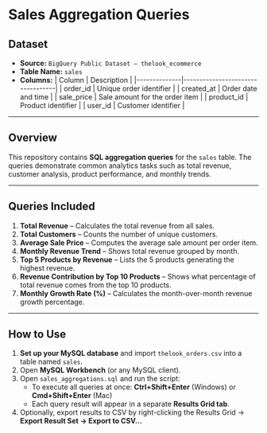 # Sales Aggregation Queries

## Dataset
- **Source:** `BigQuery Public Dataset – thelook_ecommerce`  
- **Table Name:** `sales`  
- **Columns:**
  | Column       | Description                      |
  |--------------|----------------------------------|
  | order_id     | Unique order identifier          |
  | created_at   | Order date and time              |
  | sale_price   | Sale amount for the order item  |
  | product_id   | Product identifier               |
  | user_id      | Customer identifier              |

---

## Overview
This repository contains **SQL aggregation queries** for the `sales` table. The queries demonstrate common analytics tasks such as total revenue, customer analysis, product performance, and monthly trends.

---

## Queries Included

1. **Total Revenue** – Calculates the total revenue from all sales.
2. **Total Customers** – Counts the number of unique customers.
3. **Average Sale Price** – Computes the average sale amount per order item.
4. **Monthly Revenue Trend** – Shows total revenue grouped by month.
5. **Top 5 Products by Revenue** – Lists the 5 products generating the highest revenue.
6. **Revenue Contribution by Top 10 Products** – Shows what percentage of total revenue comes from the top 10 products.
7. **Monthly Growth Rate (%)** – Calculates the month-over-month revenue growth percentage.

---

## How to Use

1. **Set up your MySQL database** and import `thelook_orders.csv` into a table named `sales`.  
2. Open **MySQL Workbench** (or any MySQL client).  
3. Open `sales_aggregations.sql` and run the script:  
   - To execute all queries at once: **Ctrl+Shift+Enter** (Windows) or **Cmd+Shift+Enter** (Mac)  
   - Each query result will appear in a separate **Results Grid tab**.  
4. Optionally, export results to CSV by right-clicking the Results Grid → **Export Result Set → Export to CSV…**

